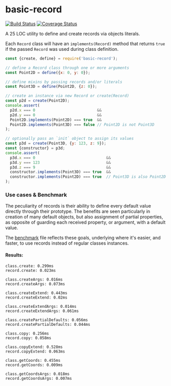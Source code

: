 # basic-record

[![Build Status](https://travis-ci.com/WebReflection/basic-record.svg?branch=master)](https://travis-ci.com/WebReflection/basic-record) [![Coverage Status](https://coveralls.io/repos/github/WebReflection/basic-record/badge.svg?branch=master)](https://coveralls.io/github/WebReflection/basic-record?branch=master)

A 25 LOC utility to define and create records via objects literals.

Each `Record` class will have an `implements(Record)` method that returns `true` if the passed `Record` was used during class definition.

```js
const {create, define} = require('basic-record');

// define a Record class through one or more arguments
const Point2D = define({x: 0, y: 0});

// define mixins by passing records and/or literals
const Point3D = define(Point2D, {z: 0});

// create an instance via new Record or create(Record)
const p2d = create(Point2D);
console.assert(
  p2d.x === 0                           &&
  p2d.y === 0                           &&
  Point2D.implements(Point2D) === true  &&
  Point2D.implements(Point3D) === false // Point2D is not Point3D
);

// optionally pass an `init` object to assign its values
const p3d = create(Point3D, {y: 123, z: 9});
const {constructor} = p3d;
console.assert(
  p3d.x === 0                               &&
  p3d.y === 123                             &&
  p3d.z === 9                               &&
  constructor.implements(Point3D) === true  &&
  constructor.implements(Point2D) === true  // Point3D is also Point2D
);
```


### Use cases & Benchmark

The peculiarity of records is their ability to define every default value directly through their prototype.
The benefits are seen particularly in creation of many default objects, but also assignment of partial properties, as opposite of guarding each received property, or argument, with a default value.

The [benchmark](./benchmark.js) file reflects these goals, underlying where it's easier, and faster, to use records instead of regular classes instances.


#### Results:

```
class.create: 0.299ms
record.create: 0.023ms

class.createArgs: 0.016ms
record.createArgs: 0.073ms

class.createExtend: 0.443ms
record.createExtend: 0.02ms

class.createExtendArgs: 0.014ms
record.createExtendArgs: 0.061ms

class.createPartialDefaults: 0.056ms
record.createPartialDefaults: 0.044ms

class.copy: 0.256ms
record.copy: 0.058ms

class.copyExtend: 0.528ms
record.copyExtend: 0.063ms

class.getCoords: 0.455ms
record.getCoords: 0.009ms

class.getCoordsArgs: 0.018ms
record.getCoordsArgs: 0.007ms
```
